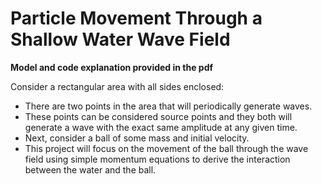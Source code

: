 # Particle Movement Through a Shallow Water Wave Field
**Model and code explanation provided in the pdf**

Consider a rectangular area with all sides enclosed:
* There are two points in the area that will periodically generate waves.
* These points can be considered source points and they both will generate a wave with the exact same amplitude at any given time.
* Next, consider a ball of some mass and initial velocity.
* This project will focus on the movement of the ball through the wave field using simple momentum equations to derive the interaction between the water and the ball.


